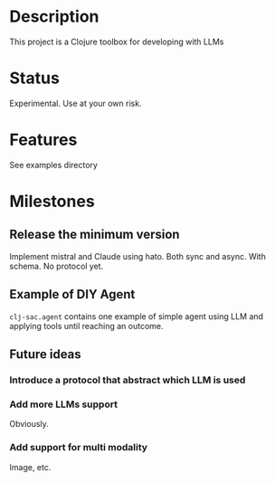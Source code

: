 # Description
This project is a Clojure toolbox for developing with LLMs

# Status
Experimental. Use at your own risk.

# Features

See examples directory

# Milestones

## Release the minimum version

Implement mistral and Claude using hato. Both sync and async. With schema.
No protocol yet.


## Example of DIY Agent

`clj-sac.agent` contains one example of simple agent using LLM and applying tools until reaching an outcome.

## Future ideas

### Introduce a protocol that abstract which LLM is used

### Add more LLMs support

Obviously.

### Add support for multi modality
Image, etc.
